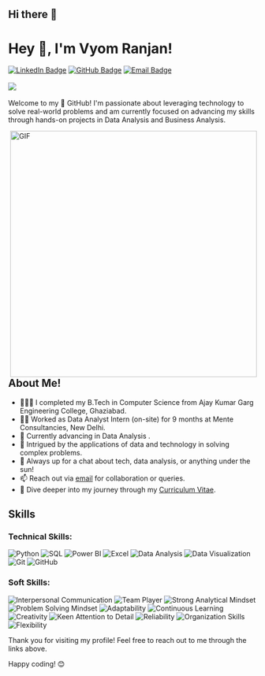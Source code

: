 ## Hi there 👋

# Hey 👋, I'm Vyom Ranjan!


[![LinkedIn Badge](https://img.shields.io/badge/LinkedIn-vyom--ranjan--b25638201-blue?style=flat&logo=linkedin)](https://www.linkedin.com/in/vyom-ranjan-354360291/)
[![GitHub Badge](https://img.shields.io/badge/GitHub-VYOM--RANJAN-black?style=flat&logo=github)](https://github.com/VYOM-RANJAN/)
[![Email Badge](https://img.shields.io/badge/Email-ranjanvyom2019@gmail.com-red?style=flat&logo=gmail)](mailto:ranjanvyom2019@gmail.com)
<br>
<br>
<img src="https://komarev.com/ghpvc/?username=VYOM-RANJAN&color=blueviolet">
<br />
<br />
Welcome to my 🚀 GitHub! I'm passionate about leveraging technology to solve real-world problems and am currently focused on advancing my skills through hands-on projects in Data Analysis and Business Analysis.

<img align="right" alt="GIF" src="https://user-images.githubusercontent.com/74038190/212749447-bfb7e725-6987-49d9-ae85-2015e3e7cc41.gif" width="500px" />

## About Me!

* 👨🏽‍💻 I completed my B.Tech in Computer Science from Ajay Kumar Garg Engineering College, Ghaziabad.
* 👩‍💻 Worked as Data Analyst Intern (on-site) for 9 months at Mente Consultancies, New Delhi.
* 🌱 Currently advancing in Data Analysis .
* 🤔 Intrigued by the applications of data and technology in solving complex problems.
* 💬 Always up for a chat about tech, data analysis, or anything under the sun!
* 📫 Reach out via [email](mailto:ranjanvyom2019@gmail.com) for collaboration or queries.
* 📝 Dive deeper into my journey through my [Curriculum Vitae](https://drive.google.com/file/d/1EM7ufzv5T8ZllDwPsKx8JbiK3WHYSmzr/view?usp=sharing).

## Skills
### Technical Skills:

![Python](https://img.shields.io/badge/-Python-3776AB?style=flat&logo=python&logoColor=white)
![SQL](https://img.shields.io/badge/-SQL-4479A1?style=flat&logo=postgresql&logoColor=white)
![Power BI](https://img.shields.io/badge/-Power%20BI-F2C811?style=flat&logo=powerbi)
![Excel](https://img.shields.io/badge/-Excel-217346?style=flat&logo=microsoftexcel&logoColor=white)
![Data Analysis](https://img.shields.io/badge/-Data%20Analysis-2C2C2C?style=flat)
![Data Visualization](https://img.shields.io/badge/-Data%20Visualization-1E88E5?style=flat)
![Git](https://img.shields.io/badge/-Git-F05032?style=flat&logo=git)
![GitHub](https://img.shields.io/badge/-GitHub-181717?style=flat&logo=github)

### Soft Skills:

![Interpersonal Communication](https://img.shields.io/badge/-Interpersonal%20Communication-00BFFF?style=flat)
![Team Player](https://img.shields.io/badge/-Team%20Player-32CD32?style=flat)
![Strong Analytical Mindset](https://img.shields.io/badge/-Strong%20Analytical%20Mindset-FF4500?style=flat)
![Problem Solving Mindset](https://img.shields.io/badge/-Problem%20Solving%20Mindset-FF6347?style=flat)
![Adaptability](https://img.shields.io/badge/-Adaptability-7B68EE?style=flat)
![Continuous Learning](https://img.shields.io/badge/-Continuous%20Learning-00CED1?style=flat)
![Creativity](https://img.shields.io/badge/-Creativity-9932CC?style=flat)
![Keen Attention to Detail](https://img.shields.io/badge/-Keen%20Attention%20to%20Detail-FF8C00?style=flat)
![Reliability](https://img.shields.io/badge/-Reliability-4682B4?style=flat)
![Organization Skills](https://img.shields.io/badge/-Organization%20Skills-2E8B57?style=flat)
![Flexibility](https://img.shields.io/badge/-Flexibility-FFD700?style=flat)

Thank you for visiting my profile! Feel free to reach out to me through the links above.

Happy coding! 😊
